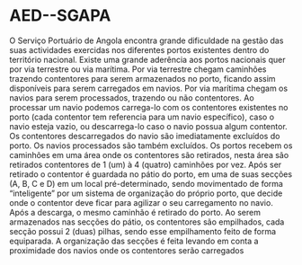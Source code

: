 # AED--SGAPA
O Serviço Portuário de Angola encontra grande dificuldade na gestão das suas 
actividades exercidas nos diferentes portos existentes dentro do território nacional. 
Existe uma grande aderência aos portos nacionais quer por via terrestre ou via 
marítima. Por via terrestre chegam caminhões trazendo contentores para serem 
armazenados no porto, ficando assim disponíveis para serem carregados em navios. 
Por via marítima chegam os navios para serem processados, trazendo ou não 
contentores. Ao processar um navio podemos carrega-lo com os contentores 
existentes no porto (cada contentor tem referencia para um navio específico), caso o 
navio esteja vazio, ou descarrega-lo caso o navio possua algum contentor. Os 
contentores descarregados do navio são imediatamente excluídos do porto. Os navios 
processados são também excluídos.
Os portos recebem os caminhões em uma área onde os contentores são retirados, 
nesta área são retirados contentores de 1 (um) à 4 (quatro) caminhões por vez. Após 
ser retirado o contentor é guardada no pátio do porto, em uma de suas secções (A, B, 
C e D) em um local pré-determinado, sendo movimentado de forma “inteligente” por 
um sistema de organização do próprio porto, que decide onde o contentor deve ficar 
para agilizar o seu carregamento no navio. Após a descarga, o mesmo caminhão é 
retirado do porto.
Ao serem armazenados nas secções do pátio, os contentores são empilhados, cada 
secção possui 2 (duas) pilhas, sendo esse empilhamento feito de forma equiparada. A 
organização das secções é feita levando em conta a proximidade dos navios onde os 
contentores serão carregados
